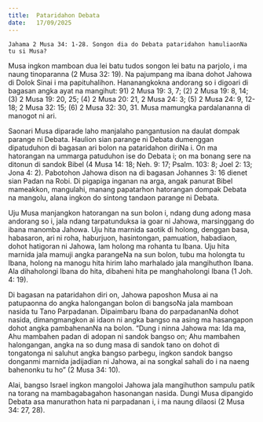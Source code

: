 ```yaml
---
title:  Pataridahon Debata
date:   17/09/2025
---
```


`Jahama 2 Musa 34: 1-28. Songon dia do Debata pataridahon hamuliaonNa tu si Musa?`

Musa ingkon mamboan dua lei batu tudos songon lei batu na parjolo, i ma naung tinoparanna (2 Musa 32: 19). Na pajumpang ma ibana dohot Jahowa di Dolok Sinai i ma papituhalihon. Hananangkokna andorang so i digoari di bagasan angka ayat na mangihut: 91) 2 Musa 19: 3, 7; (2) 2 Musa 19: 8, 14; (3) 2 Musa 19: 20, 25; (4) 2 Musa 20: 21, 2 Musa 24: 3; (5) 2 Musa 24: 9, 12-18; 2 Musa 32: 15; (6) 2 Musa 32: 30, 31. Musa mamungka pardalananna di manogot ni ari.

Saonari Musa diparade laho manjalaho pangantusion na daulat dompak parange ni Debata. Haulion sian parange ni Debata dumenggan dipatuduhon di bagasan ari bolon na pataridahon diriNa i. On ma hatorangan na ummarga patuduhon ise do Debata i; on ma bonang sere na ditonun di sandok Bibel (4 Musa 14: 18; Neh. 9: 17; Psalm. 103: 8; Joel 2: 13; Jona 4: 2). Pabotohon Jahowa dison na di bagasan Johannes 3: 16 dienet sian Padan na Robi. Di pigapiga inganan na arga, angak panurat Bibel mameakkon, mangulahi, manang papatarhon hatorangan dompak Debata na mangolu, alana ingkon do sintong tandaon parange ni Debata.

Uju Musa manjangkon hatorangan na sun bolon i, ndang dung adong masa andorang so i, jala ndang tarpatunduksa ia goar ni Jahowa, marsinggang do ibana manomba Jahowa. Uju hita marnida saotik di holong, denggan basa, habasaron, ari ni roha, haburjuon, hasintongan, pamuation, habadiaon, dohot hatigoran ni Jahowa, lam holong ma rohanta tu Ibana. Uju hita marnida jala mamuji angka parangeNa na sun bolon, tubu ma holongta tu Ibana, holong na manogu hita hirim laho marhalado jala mangihuthon Ibana. Ala dihaholongi Ibana do hita, dibaheni hita pe manghaholongi Ibana (1 Joh. 4: 19).

Di bagasan na pataridahon diri on, Jahowa paposhon Musa ai na patupaonna do angka halongangan bolon di bangsoNa jala mamboan nasida tu Tano Parpadanan. Dipaimbaru Ibana do parpadananNa dohot nasida, dimangmangkon ai idaon ni angka bangso na asing ma hasangapon dohot angka pambahenanNa na bolon. “Dung i ninna Jahowa ma: Ida ma, Ahu mambahen padan di adopan ni sandok bangso on; Ahu mambahen halongangan, angka na so dung masa di sandok tano on dohot di tongatonga ni saluhut angka bangso parbegu, ingkon sandok bangso donganmi marnida jadijadian ni Jahowa, ai na songkal sahali do i na naeng bahenonku tu ho” (2 Musa 34: 10).

Alai, bangso Israel ingkon mangoloi Jahowa jala mangihuthon sampulu patik na torang na mambagabagahon hasonangan nasida. Dungi Musa dipangido Debata asa manurathon hata ni parpadanan i, i ma naung dilaosi (2 Musa 34: 27, 28).